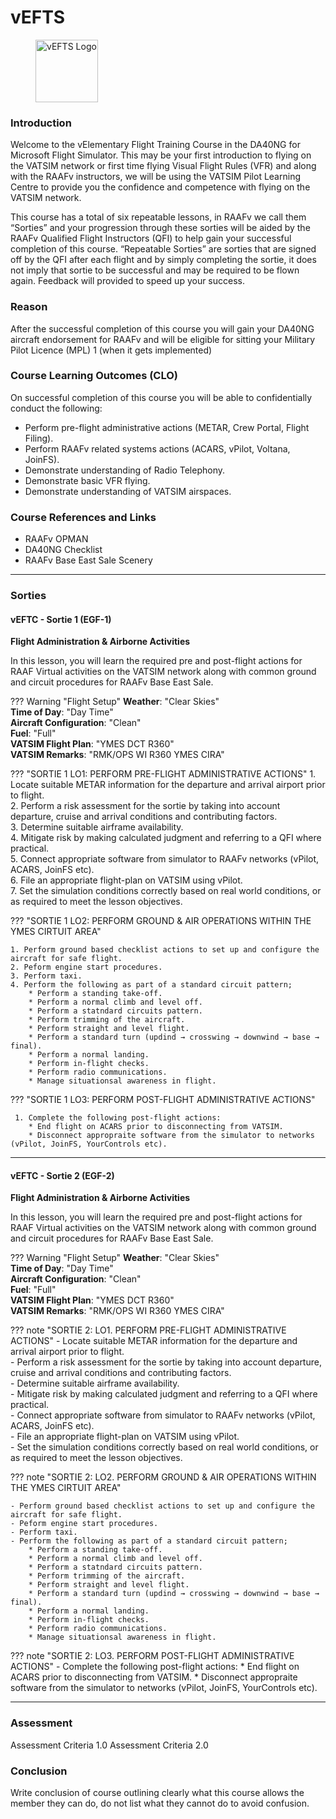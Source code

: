 # vEFTS

<figure>
<p><img alt="vEFTS Logo" src="/assests/images/RAAFv_Unit_vEFTS.png" width="100">
  </p>
<figcaption></figcaption>
</figure>

### Introduction
Welcome to the vElementary Flight Training Course in the DA40NG for Microsoft Flight Simulator. This may be your first introduction to flying on the VATSIM network or first time flying Visual Flight Rules (VFR) and along with the RAAFv instructors, we will be using the VATSIM Pilot Learning Centre to provide you the confidence and competence with flying on the VATSIM network.

This course has a total of six repeatable lessons, in RAAFv we call them “Sorties” and your progression through these sorties will be aided by the RAAFv Qualified Flight Instructors (QFI) to help gain your successful completion of this course. “Repeatable Sorties” are sorties that are signed off by the QFI after each flight and by simply completing the sortie, it does not imply that sortie to be successful and may be required to be flown again. Feedback will provided to speed up your success. 

### Reason
After the successful completion of this course you will gain your DA40NG aircraft endorsement for RAAFv and will be eligible for sitting your Military Pilot Licence (MPL) 1 (when it gets implemented)

### Course Learning Outcomes (CLO)  
On successful completion of this course you will be able to confidentially conduct the following:  

* Perform pre-flight administrative actions (METAR, Crew Portal, Flight Filing).  
* Perform RAAFv related systems actions (ACARS, vPilot, Voltana, JoinFS).  
* Demonstrate understanding of Radio Telephony.  
* Demonstrate basic VFR flying.  
* Demonstrate understanding of VATSIM airspaces.  

### Course References and Links
* RAAFv OPMAN
* DA40NG Checklist
* RAAFv Base East Sale Scenery

---

### Sorties
#### vEFTC - Sortie 1 (EGF-1)
**Flight Administration & Airborne Activities**

In this lesson, you will learn the required pre and post-flight actions for RAAF Virtual activities on the VATSIM network along with common ground and circuit procedures for RAAFv Base East Sale.
 
??? Warning "Flight Setup"
    <span class="hotline">**Weather**</span>: "Clear Skies"  
    <span class="hotline">**Time of Day**</span>: "Day Time"  
    <span class="hotline">**Aircraft Configuration**</span>: "Clean"  
    <span class="hotline">**Fuel**</span>: "Full"  
    <span class="hotline">**VATSIM Flight Plan**</span>: "YMES DCT R360"  
    <span class="hotline">**VATSIM Remarks**</span>: "RMK/OPS WI R360 YMES CIRA"  


??? "SORTIE 1 LO1: PERFORM PRE-FLIGHT ADMINISTRATIVE ACTIONS"
    1. Locate suitable METAR information for the departure and arrival airport prior to flight.  
    2. Perform a risk assessment for the sortie by taking into account departure, cruise and arrival conditions and contributing factors.  
    3. Determine suitable airframe availability.  
    4. Mitigate risk by making calculated judgment and referring to a QFI where practical.  
    5. Connect appropriate software from simulator to RAAFv networks (vPilot, ACARS, JoinFS etc).  
    6. File an appropriate flight-plan on VATSIM using vPilot.  
    7. Set the simulation conditions correctly based on real world conditions, or as required to meet the lesson objectives.
    
??? "SORTIE 1 LO2: PERFORM GROUND & AIR OPERATIONS WITHIN THE YMES CIRTUIT AREA"  

    1. Perform ground based checklist actions to set up and configure the aircraft for safe flight.  
    2. Peform engine start procedures.  
    3. Perform taxi.  
    4. Perform the following as part of a standard circuit pattern;   
        * Perform a standing take-off.
        * Perform a normal climb and level off.
        * Perform a statndard circuits pattern.
        * Perform trimming of the aircraft.
        * Perform straight and level flight.
        * Perform a standard turn (updind → crosswing → downwind → base → final).
        * Perform a normal landing.
        * Perform in-flight checks.
        * Perform radio communications.
        * Manage situationsal awareness in flight.

??? "SORTIE 1 LO3: PERFORM POST-FLIGHT ADMINISTRATIVE ACTIONS"  

     1. Complete the following post-flight actions:
        * End flight on ACARS prior to disconnecting from VATSIM.
        * Disconnect appropraite software from the simulator to networks (vPilot, JoinFS, YourControls etc).

---

#### vEFTC - Sortie 2 (EGF-2)
**Flight Administration & Airborne Activities**

In this lesson, you will learn the required pre and post-flight actions for RAAF Virtual activities on the VATSIM network along with common ground and circuit procedures for RAAFv Base East Sale.
 
??? Warning "Flight Setup"
    <span class="hotline">**Weather**</span>: "Clear Skies"  
    <span class="hotline">**Time of Day**</span>: "Day Time"  
    <span class="hotline">**Aircraft Configuration**</span>: "Clean"  
    <span class="hotline">**Fuel**</span>: "Full"  
    <span class="hotline">**VATSIM Flight Plan**</span>: "YMES DCT R360"  
    <span class="hotline">**VATSIM Remarks**</span>: "RMK/OPS WI R360 YMES CIRA"  


??? note "SORTIE 2: LO1. PERFORM PRE-FLIGHT ADMINISTRATIVE ACTIONS"
    - Locate suitable METAR information for the departure and arrival airport prior to flight.  
    - Perform a risk assessment for the sortie by taking into account departure, cruise and arrival conditions and contributing factors.  
    - Determine suitable airframe availability.  
    - Mitigate risk by making calculated judgment and referring to a QFI where practical.  
    - Connect appropriate software from simulator to RAAFv networks (vPilot, ACARS, JoinFS etc).  
    - File an appropriate flight-plan on VATSIM using vPilot.  
    - Set the simulation conditions correctly based on real world conditions, or as required to meet the lesson objectives.  

??? note "SORTIE 2: LO2. PERFORM GROUND & AIR OPERATIONS WITHIN THE YMES CIRTUIT AREA"

    - Perform ground based checklist actions to set up and configure the aircraft for safe flight.  
    - Peform engine start procedures.  
    - Perform taxi.  
    - Perform the following as part of a standard circuit pattern;   
        * Perform a standing take-off.
        * Perform a normal climb and level off.
        * Perform a statndard circuits pattern.
        * Perform trimming of the aircraft.
        * Perform straight and level flight.
        * Perform a standard turn (updind → crosswing → downwind → base → final).
        * Perform a normal landing.
        * Perform in-flight checks.
        * Perform radio communications.
        * Manage situationsal awareness in flight.

??? note "SORTIE 2: LO3. PERFORM POST-FLIGHT ADMINISTRATIVE ACTIONS"
    - Complete the following post-flight actions:
        * End flight on ACARS prior to disconnecting from VATSIM.
        * Disconnect appropraite software from the simulator to networks (vPilot, JoinFS, YourControls etc).

---

### Assessment
Assessment Criteria 1.0
Assessment Criteria 2.0
### Conclusion
Write conclusion of course outlining clearly what this course allows the member they can do, do not list what they cannot do to avoid confusion. 
